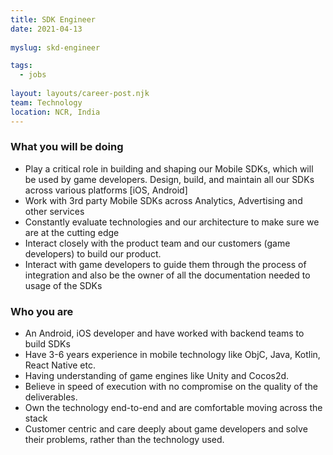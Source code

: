 ```yaml
---
title: SDK Engineer
date: 2021-04-13
 
myslug: skd-engineer

tags: 
  - jobs
  
layout: layouts/career-post.njk
team: Technology
location: NCR, India
---
```

### What you will be doing

- Play a critical role in building and shaping our Mobile SDKs, which will be used by game developers. Design, build, and maintain all our SDKs across various platforms [iOS, Android] 
- Work with 3rd party Mobile SDKs across Analytics, Advertising and other services
- Constantly evaluate technologies and our architecture to make sure we are at the cutting edge  
- Interact closely with the product team and our customers (game developers) to build our product. 
- Interact with game developers to guide them through the process of integration and also be the owner of all the documentation needed to usage of the SDKs

### Who you are 
- An Android, iOS developer and have worked with backend teams to build SDKs
- Have 3-6 years experience in mobile technology like ObjC, Java, Kotlin, React Native etc.
- Having understanding of game engines like Unity and Cocos2d. 
- Believe in speed of execution with no compromise  on the quality of the deliverables.
- Own the technology end-to-end and are comfortable moving across the stack 
- Customer centric and care deeply about game developers and solve their problems, rather than the technology used.